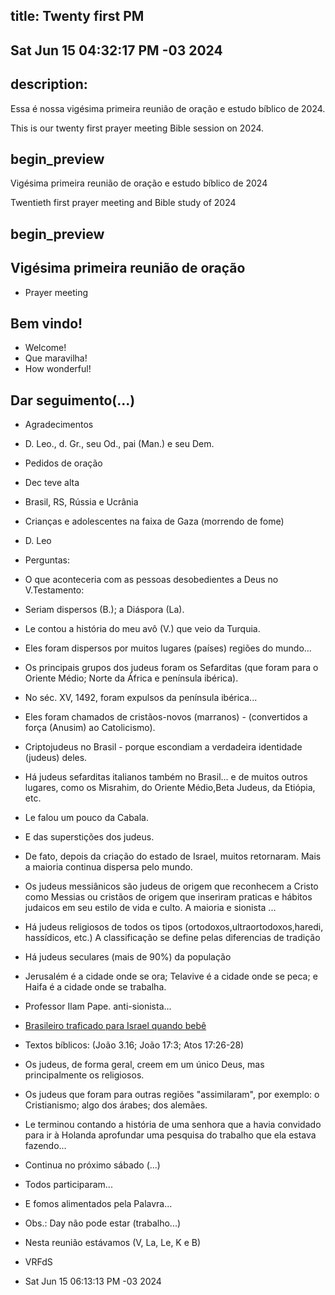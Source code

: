 ## title: Twenty first PM
## Sat Jun 15 04:32:17 PM -03 2024

## description:

Essa é nossa vigésima primeira reunião de oração e estudo bíblico de 2024.

This is our twenty first prayer meeting Bible session on 2024.

## begin_preview

Vigésima primeira reunião de oração e estudo bíblico de 2024

Twentieth first prayer meeting and Bible study of 2024

## begin_preview

## Vigésima primeira reunião de oração

- Prayer meeting

## Bem vindo!
- Welcome!
- Que maravilha!
- How wonderful!

## Dar seguimento(...)

- Agradecimentos
- D. Leo., d. Gr., seu Od., pai (Man.) e seu Dem.

- Pedidos de oração
- Dec teve alta
- Brasil, RS, Rússia e Ucrânia
- Crianças e adolescentes na faixa de Gaza (morrendo de fome)
- D. Leo

- Perguntas: 
- O que aconteceria com as pessoas desobedientes a Deus no V.Testamento:
- Seriam dispersos (B.); a Diáspora (La).
- Le contou a história do meu avô (V.) que veio da Turquia.
- Eles foram dispersos por muitos lugares (países) regiões do mundo...
- Os principais grupos dos judeus foram os Sefarditas (que foram para o Oriente Médio; Norte da África e península ibérica).
- No séc. XV, 1492, foram expulsos da península ibérica...
- Eles foram chamados de cristãos-novos (marranos) - (convertidos a força (Anusim) ao Catolicismo).
- Criptojudeus no Brasil - porque escondiam a verdadeira identidade (judeus) deles.
- Há judeus sefarditas italianos também no Brasil... e de muitos outros lugares, como os Misrahim, do Oriente Médio,Beta Judeus, da Etiópia, etc. 
- Le falou um pouco da Cabala. 
- E das superstições dos judeus.
- De fato, depois da criação do estado de Israel, muitos retornaram. Mais a maioria continua dispersa pelo mundo. 
- Os judeus messiânicos são judeus de origem que reconhecem a Cristo como Messias ou cristãos de origem que inseriram praticas e hábitos judaicos em seu estilo de vida e culto. A maioria e sionista ...
- Há judeus religiosos de todos os tipos (ortodoxos,ultraortodoxos,haredi, hassídicos, etc.) A classificação se define pelas diferencias de tradição
- Há judeus seculares (mais de 90%) da população
- Jerusalém é a cidade onde se ora; Telavive é a cidade onde se peca; e Haifa é a cidade onde se trabalha. 
- Professor Ilam Pape. anti-sionista...

- [Brasileiro traficado para Israel quando bebê](https://www.bbc.com/portuguese/articles/c51wvp28zp1o)

- Textos bíblicos: (João 3.16; João 17:3; Atos 17:26-28)
- Os judeus, de forma geral, creem em um único Deus, mas principalmente os religiosos.
- Os judeus que foram para outras regiões "assimilaram", por exemplo: o Cristianismo; algo dos árabes; dos alemães. 
- Le terminou contando a história de uma senhora que a havia convidado para ir à Holanda aprofundar uma pesquisa do trabalho que ela estava fazendo... 

- Continua no próximo sábado (...)
- Todos participaram...
- E fomos alimentados pela Palavra...

- Obs.: Day não pode estar (trabalho...)
- Nesta reunião estávamos (V, La, Le, K e B)

- VRFdS
- Sat Jun 15 06:13:13 PM -03 2024
